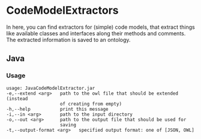 # CodeModelExtractors

In here, you can find extractors for (simple) code models, that extract things like available classes and interfaces along their methods and comments.
The extracted information is saved to an ontology.


## Java

### Usage
```
usage: JavaCodeModelExtractor.jar
-e,--extend <arg>   path to the owl file that should be extended (instead
					of creating from empty)
-h,--help           print this message
-i,--in <arg>       path to the input directory
-o,--out <arg>      path to the output file that should be used for
					saving
-t,--output-format <arg>   specified output format: one of [JSON, OWL]
```
